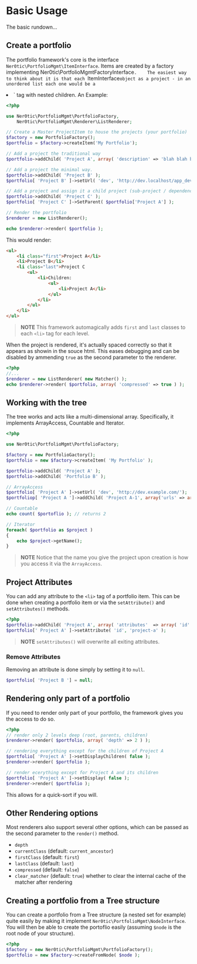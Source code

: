 Basic Usage
===========
The basic rundown...

Create a portfolio
------------------
The portfolio framework's core is the interface `Ner0tic\PortfolioMgmt\ItemInterface`.   Items are created by a factory implementing Ner0tic\PortfolioMgmtFactoryInterface`.   
The easiest way to think about it is that each `ItemInterface` object as a project - in an unordered list each one would be a `<li>` tag with nested children.
An Example:
```php
<?php

use Ner0tic\PortfolioMgmt\PortfolioFactory,
    Ner0tic\PortfolioMgmt\Renderer\ListRenderer;

// Create a Master ProjectItem to house the projects (your portfolio)
$factory = new PortfolioFactory();
$portfolio = $factory->createItem('My Portfolio');

// Add a project the traditional way
$portfolio->addChild( 'Project A', array( 'description' => 'blah blah blah...' ) );

// Add a project the minimal way.
$portfolio->addChild( 'Project B' );
$portfolio[ 'Project B' ]->setUrl( 'dev', 'http://dev.localhost/app_dev.php/');

// Add a project and assign it a child project (sub-project / dependency / module / etc... )
$portfolio->addChild( 'Project C' );
$portfolio[ 'Project C' ]->SetParent( $portfolio['Project A'] );

// Render the portfolio
$renderer = new ListRenderer();

echo $renderer->render( $portfolio );
```

This would render:

```html
<ul>
    <li class="first">Project A</li>
    <li>Project B</li>
    <li class="last">Project C
        <ul>
            <li>Children:
                <ul>
                    <li>Project A</li>
                </ul>
            </li>
        </ul>
    </li>
</ul>        
```
>**NOTE** This framework automagically adds `first` and `last` classes to each `<li>` tag for each level.

When the project is rendered, it's actually spaced correctly so that it appears as showin in the souce html.  This eases debugging and can be disabled by ammending `true` as the second parameter to the renderer.
```php
<?php 
//...
$renderer = new ListRenderer( new Matcher() );
echo $renderer->render( $portfolio, array( 'compressed' => true ) );
```

Working with the tree
---------------------
The tree works and acts like a multi-dimensional array.  Specifically, it implements ArrayAccess, Countable and Iterator.
```php
<?php

use Ner0tic\PortfolioMgmt\PortfolioFactory;

$factory = new PortfolioGactory();
$portfolio = new $factory->createItem( 'My Portfolio' );

$portfolio->addChild( 'Project A' );
$portfolio->addChild( 'Portfolio B' );

// ArrayAccess
$portfolio[ 'Project A' ]->setUrl( 'dev', 'http://dev.example.com/');
$portfoliop[ 'Project A ']->addChild( 'Project A-1', array('urls' => array('dev' => 'http://dev.localhost/project-a-1')));

// Countable
echo count( $portoflio ); // returns 2

// Iterator
foreach( $portfolio as $project )
{
    echo $project->getName();
}
```
>**NOTE** Notice that the name you give the project upon creation is how you access it via the `ArrayAccess`.

Project Attributes
------------------
You can add any attribute to the `<li>` tag of a portfolio item.  This can be done when creating a portfolio item or via the `setAttribute()` and `setAttributes()` methods.
```php
<?php
$portfolio->addChild( 'Project A', array( 'attributes'  => array( 'id'  =>  'project-a' ) ) );
$portfolio[' Project A' ]->setAttribute( 'id', 'project-a' );
```
>**NOTE** `setAttributes()` will overwrite all exiting attributes.

### Remove Attributes
Removing an attribute is done simply by setting it to `null`.
```php
$portfolio[ 'Project B '] = null;
```

Rendering only part of a portfolio
----------------------------------
If you need to render only part of your portfolio, the framework gives you the access to do so.
```php
<?php
// render only 2 levels deep (root, parents, children)
$renderer->render( $portfolio, array( 'depth' => 2 ) );

// rendering everything except for the children of Project A
$portfolio[ 'Project A' ]->setDisplayChildren( false );
$renderer->render( $portfolio );

// render ecerything except for Project A and its children
$portfolio[ 'Project A' ]->setDisplay( false );
$renderer->render( $portfolio );
```

This allows for a quick-sort if you will.

Other Rendering options
-----------------------
Most renderers also support several other options, which can be passed as the second parameter to the `render()` method.

* `depth`
* `currentClass` (default: `current_ancestor`)
* `firstClass` (default: `first`)
* `lastClass` (default: `last`)
* `compressed` (default: `false`)
* `clear_matcher` (default: `true`) whether to clear the internal cache of the matcher after rendering

Creating a portfolio from a Tree structure
------------------------------------------
You can create a portfolio from a Tree structure (a nested set for example) quite easily by making it implement `Ner0tic\PortfolioMgmt\NodeInterface`.  You will then be able to create the portoflio easily (assuming `$node` is the root node of your structure).
```php
<?php
$factory = new Ner0tic\PortfolioMgmt\PortfolioFactory();
$portfolio = new $factory->createFromNode( $node );
```
